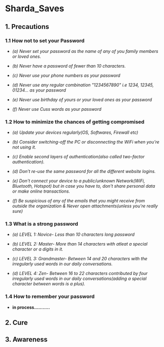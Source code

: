 # Sharda_Saves

## 1. Precautions

### 1.1 How not to set your Password

- *(a) Never set your password as the name of any of you family members or loved ones.*

- *(b) Never have a password of fewer than 10 characters.*
    
- *(c) Never use your phone numbers as your password*

- *(d) Never use any regular combination "1234567890" i.e 1234, 12345, 01234... as your password*

- *(e) Never use birthday of yours or your loved ones as your password*

- *(f) Never use Cuss words as your password*

### 1.2 How to minimize the chances of getting compromised

- *(a) Update your devices regularly(OS, Softwares, Firewall etc)*

- *(b) Consider switching-off the PC or disconnecting the WiFi when you’re not using it.*

- *(c) Enable second layers of authentication(also called two-factor authentication).*

- *(d) Don’t re-use the same password for all the different website logins.*

- *(e) Don't connect your device to a public/unknown Network(WiFi, Bluetooth, Hotspot) but in case you have to, don't share personal data or make online transactions.*

- *(f) Be suspicious of any of the emails that you might receive from outside the organization & Never open attachments(unless you're really sure)*

### 1.3 What is a strong password

- *(a) LEVEL 1: Novice- Less than 10 characters long password*

- *(b) LEVEL 2: Master- More than 14 characters with atleat a special character or a digits in it.*

- *(c) LEVEL 3: Grandmaster- Between 14 and 20 characters with the irregularly used words in our daily conversations.*

- *(d) LEVEL 4: Zen- Between 16 to 22 characters contributed by four irregularly used words in our daily conversations(adding a special character between words is a plus).*

### 1.4 How to remember your password

- **in process...........**




## 2. Cure

## 3. Awareness



